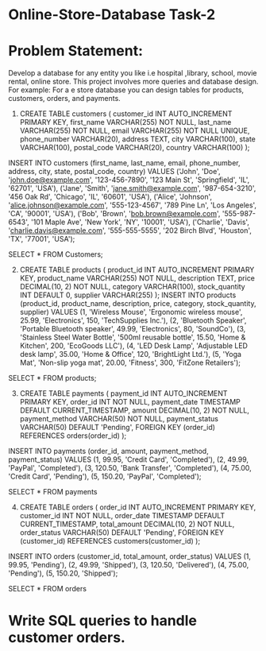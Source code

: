 # Online-Store-Database Task-2
# Problem Statement: 
Develop a database for any entity you like i.e hospital ,library, school, movie rental, online store. This project involves more queries and database design. For example: For a e store database you can design tables for products, customers, orders, and payments.

1. CREATE TABLE customers (
    customer_id INT AUTO_INCREMENT PRIMARY KEY,
    first_name VARCHAR(255) NOT NULL,
    last_name VARCHAR(255) NOT NULL,
    email VARCHAR(255) NOT NULL UNIQUE,
    phone_number VARCHAR(20),
    address TEXT,
    city VARCHAR(100),
    state VARCHAR(100),
    postal_code VARCHAR(20),
    country VARCHAR(100)
  );
  
INSERT INTO customers (first_name, last_name, email, phone_number, address, city, state, postal_code, country)
  VALUES ('John', 'Doe', 'john.doe@example.com', '123-456-7890', '123 Main St', 'Springfield', 'IL', '62701', 'USA'),
    ('Jane', 'Smith', 'jane.smith@example.com', '987-654-3210', '456 Oak Rd', 'Chicago', 'IL', '60601', 'USA'),
    ('Alice', 'Johnson', 'alice.johnson@example.com', '555-123-4567', '789 Pine Ln', 'Los Angeles', 'CA', '90001', 'USA'),
    ('Bob', 'Brown', 'bob.brown@example.com', '555-987-6543', '101 Maple Ave', 'New York', 'NY', '10001', 'USA'),
    ('Charlie', 'Davis', 'charlie.davis@example.com', '555-555-5555', '202 Birch Blvd', 'Houston', 'TX', '77001', 'USA');

SELECT * FROM Customers;

2. CREATE TABLE products (
    product_id INT AUTO_INCREMENT PRIMARY KEY,
    product_name VARCHAR(255) NOT NULL,
    description TEXT,
    price DECIMAL(10, 2) NOT NULL,
    category VARCHAR(100),
    stock_quantity INT DEFAULT 0,
    supplier VARCHAR(255)
   );
INSERT INTO products (product_id, product_name, description, price, category, stock_quantity, supplier)
VALUES (1, 'Wireless Mouse', 'Ergonomic wireless mouse', 25.99, 'Electronics', 150, 'TechSupplies Inc.'),
       (2, 'Bluetooth Speaker', 'Portable Bluetooth speaker', 49.99, 'Electronics', 80, 'SoundCo'),
       (3, 'Stainless Steel Water Bottle', '500ml reusable bottle', 15.50, 'Home & Kitchen', 200, 'EcoGoods LLC'),
       (4, 'LED Desk Lamp', 'Adjustable LED desk lamp', 35.00, 'Home & Office', 120, 'BrightLight Ltd.'),
       (5, 'Yoga Mat', 'Non-slip yoga mat', 20.00, 'Fitness', 300, 'FitZone Retailers');

SELECT * FROM products;

3. CREATE TABLE payments (
    payment_id INT AUTO_INCREMENT PRIMARY KEY,
    order_id INT NOT NULL,
    payment_date TIMESTAMP DEFAULT CURRENT_TIMESTAMP,
    amount DECIMAL(10, 2) NOT NULL,
    payment_method VARCHAR(50) NOT NULL,
    payment_status VARCHAR(50) DEFAULT 'Pending',
    FOREIGN KEY (order_id) REFERENCES orders(order_id)
);

INSERT INTO payments (order_id, amount, payment_method, payment_status)
VALUES
    (1, 99.95, 'Credit Card', 'Completed'),
    (2, 49.99, 'PayPal', 'Completed'),
    (3, 120.50, 'Bank Transfer', 'Completed'),
    (4, 75.00, 'Credit Card', 'Pending'),
    (5, 150.20, 'PayPal', 'Completed');

SELECT * FROM payments

4. CREATE TABLE orders (
    order_id INT AUTO_INCREMENT PRIMARY KEY,
    customer_id INT NOT NULL,
    order_date TIMESTAMP DEFAULT CURRENT_TIMESTAMP,
    total_amount DECIMAL(10, 2) NOT NULL,
    order_status VARCHAR(50) DEFAULT 'Pending',
    FOREIGN KEY (customer_id) REFERENCES customers(customer_id)
);

INSERT INTO orders (customer_id, total_amount, order_status)
VALUES
    (1, 99.95, 'Pending'),
    (2, 49.99, 'Shipped'),
    (3, 120.50, 'Delivered'),
    (4, 75.00, 'Pending'),
    (5, 150.20, 'Shipped');

SELECT * FROM orders



# Write SQL queries to handle customer orders.
